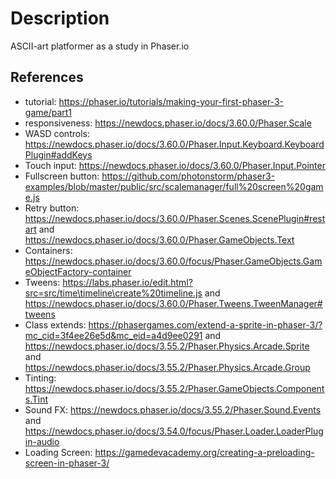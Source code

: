 # Description

ASCII-art platformer as a study in Phaser.io

## References
- tutorial: https://phaser.io/tutorials/making-your-first-phaser-3-game/part1
- responsiveness: https://newdocs.phaser.io/docs/3.60.0/Phaser.Scale
- WASD controls: https://newdocs.phaser.io/docs/3.60.0/Phaser.Input.Keyboard.KeyboardPlugin#addKeys
- Touch input: https://newdocs.phaser.io/docs/3.60.0/Phaser.Input.Pointer
- Fullscreen button: https://github.com/photonstorm/phaser3-examples/blob/master/public/src/scalemanager/full%20screen%20game.js
- Retry button: https://newdocs.phaser.io/docs/3.60.0/Phaser.Scenes.ScenePlugin#restart
    and https://newdocs.phaser.io/docs/3.60.0/Phaser.GameObjects.Text
- Containers: https://newdocs.phaser.io/docs/3.60.0/focus/Phaser.GameObjects.GameObjectFactory-container
- Tweens: https://labs.phaser.io/edit.html?src=src/time\timeline\create%20timeline.js
    and https://newdocs.phaser.io/docs/3.60.0/Phaser.Tweens.TweenManager#tweens
- Class extends: https://phasergames.com/extend-a-sprite-in-phaser-3/?mc_cid=3f4ee26e5d&mc_eid=a4d9ee0291
    and https://newdocs.phaser.io/docs/3.55.2/Phaser.Physics.Arcade.Sprite
    and https://newdocs.phaser.io/docs/3.55.2/Phaser.Physics.Arcade.Group
- Tinting: https://newdocs.phaser.io/docs/3.55.2/Phaser.GameObjects.Components.Tint
- Sound FX: https://newdocs.phaser.io/docs/3.55.2/Phaser.Sound.Events and
    https://newdocs.phaser.io/docs/3.54.0/focus/Phaser.Loader.LoaderPlugin-audio
- Loading Screen: https://gamedevacademy.org/creating-a-preloading-screen-in-phaser-3/